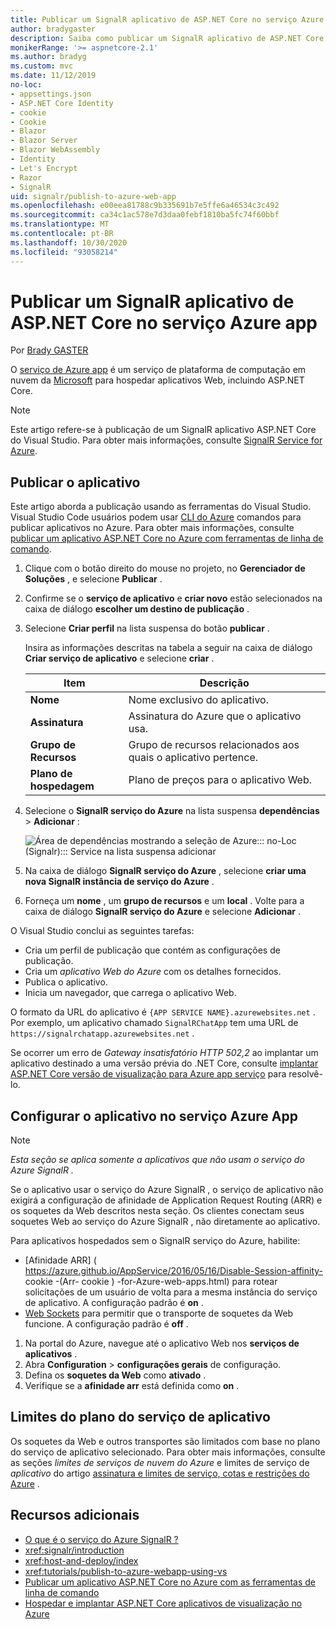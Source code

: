 ```yaml
---
title: Publicar um SignalR aplicativo de ASP.NET Core no serviço Azure app
author: bradygaster
description: Saiba como publicar um SignalR aplicativo de ASP.NET Core no serviço Azure app.
monikerRange: '>= aspnetcore-2.1'
ms.author: bradyg
ms.custom: mvc
ms.date: 11/12/2019
no-loc:
- appsettings.json
- ASP.NET Core Identity
- cookie
- Cookie
- Blazor
- Blazor Server
- Blazor WebAssembly
- Identity
- Let's Encrypt
- Razor
- SignalR
uid: signalr/publish-to-azure-web-app
ms.openlocfilehash: e00eea81788c9b335691b7e5ffe6a46534c3c492
ms.sourcegitcommit: ca34c1ac578e7d3daa0febf1810ba5fc74f60bbf
ms.translationtype: MT
ms.contentlocale: pt-BR
ms.lasthandoff: 10/30/2020
ms.locfileid: "93058214"
---
```

# <a name="publish-an-aspnet-core-no-locsignalr-app-to-azure-app-service"></a>Publicar um SignalR aplicativo de ASP.NET Core no serviço Azure app

Por [Brady GASTER](https://twitter.com/bradygaster)

O [serviço de Azure app](/azure/app-service/app-service-web-overview) é um serviço de plataforma de computação em nuvem da [Microsoft](https://azure.microsoft.com/) para hospedar aplicativos Web, incluindo ASP.NET Core.

> [!NOTE]
> Este artigo refere-se à publicação de um SignalR aplicativo ASP.NET Core do Visual Studio. Para obter mais informações, consulte [ SignalR Service for Azure](https://azure.microsoft.com/services/signalr-service).

## <a name="publish-the-app"></a>Publicar o aplicativo

Este artigo aborda a publicação usando as ferramentas do Visual Studio. Visual Studio Code usuários podem usar [CLI do Azure](/cli/azure) comandos para publicar aplicativos no Azure. Para obter mais informações, consulte [publicar um aplicativo ASP.NET Core no Azure com ferramentas de linha de comando](/azure/app-service/app-service-web-get-started-dotnet).

1. Clique com o botão direito do mouse no projeto, no **Gerenciador de Soluções** , e selecione **Publicar** .

1. Confirme se o **serviço de aplicativo** e **criar novo** estão selecionados na caixa de diálogo **escolher um destino de publicação** .

1. Selecione **Criar perfil** na lista suspensa do botão **publicar** .

   Insira as informações descritas na tabela a seguir na caixa de diálogo **Criar serviço de aplicativo** e selecione **criar** .

   | Item               | Descrição |
   | ------------------ | ----------- |
   | **Nome**           | Nome exclusivo do aplicativo. |
   | **Assinatura**   | Assinatura do Azure que o aplicativo usa. |
   | **Grupo de Recursos** | Grupo de recursos relacionados aos quais o aplicativo pertence. |
   | **Plano de hospedagem**   | Plano de preços para o aplicativo Web. |

1. Selecione o **SignalR serviço do Azure** na lista suspensa **dependências**  >  **Adicionar** :

   ![Área de dependências mostrando a seleção de Azure::: no-Loc (Signalr)::: Service na lista suspensa adicionar](publish-to-azure-web-app/_static/signalr-service-dependency.png)

1. Na caixa de diálogo **SignalR serviço do Azure** , selecione **criar uma nova SignalR instância de serviço do Azure** .

1. Forneça um **nome** , um **grupo de recursos** e um **local** . Volte para a caixa de diálogo **SignalR serviço do Azure** e selecione **Adicionar** .

O Visual Studio conclui as seguintes tarefas:

* Cria um perfil de publicação que contém as configurações de publicação.
* Cria um *aplicativo Web do Azure* com os detalhes fornecidos.
* Publica o aplicativo.
* Inicia um navegador, que carrega o aplicativo Web.

O formato da URL do aplicativo é `{APP SERVICE NAME}.azurewebsites.net` . Por exemplo, um aplicativo chamado `SignalRChatApp` tem uma URL de `https://signalrchatapp.azurewebsites.net` .

Se ocorrer um erro de *Gateway insatisfatório HTTP 502,2* ao implantar um aplicativo destinado a uma versão prévia do .NET Core, consulte [implantar ASP.NET Core versão de visualização para Azure app serviço](xref:host-and-deploy/azure-apps/index#deploy-aspnet-core-preview-release-to-azure-app-service) para resolvê-lo.

## <a name="configure-the-app-in-azure-app-service"></a>Configurar o aplicativo no serviço Azure App

> [!NOTE]
> *Esta seção se aplica somente a aplicativos que não usam o serviço do Azure SignalR .*
>
> Se o aplicativo usar o serviço do Azure SignalR , o serviço de aplicativo não exigirá a configuração de afinidade de Application Request Routing (ARR) e os soquetes da Web descritos nesta seção. Os clientes conectam seus soquetes Web ao serviço do Azure SignalR , não diretamente ao aplicativo.

Para aplicativos hospedados sem o SignalR serviço do Azure, habilite:

* [Afinidade ARR] ( https://azure.github.io/AppService/2016/05/16/Disable-Session-affinity- cookie -(Arr- cookie ) -for-Azure-web-apps.html) para rotear solicitações de um usuário de volta para a mesma instância do serviço de aplicativo. A configuração padrão é **on** .
* [Web Sockets](xref:fundamentals/websockets) para permitir que o transporte de soquetes da Web funcione. A configuração padrão é **off** .

1. Na portal do Azure, navegue até o aplicativo Web nos **serviços de aplicativos** .
1. Abra **Configuration**  >  **configurações gerais** de configuração.
1. Defina os **soquetes da Web** como **ativado** .
1. Verifique se a **afinidade arr** está definida como **on** .

## <a name="app-service-plan-limits"></a>Limites do plano do serviço de aplicativo

Os soquetes da Web e outros transportes são limitados com base no plano do serviço de aplicativo selecionado. Para obter mais informações, consulte as seções *limites de serviços de nuvem do Azure* e limites de serviço de *aplicativo* do artigo [assinatura e limites de serviço, cotas e restrições do Azure](/azure/azure-subscription-service-limits#app-service-limits) .

## <a name="additional-resources"></a>Recursos adicionais

* [O que é o serviço do Azure SignalR ?](/azure/azure-signalr/signalr-overview)
* <xref:signalr/introduction>
* <xref:host-and-deploy/index>
* <xref:tutorials/publish-to-azure-webapp-using-vs>
* [Publicar um aplicativo ASP.NET Core no Azure com as ferramentas de linha de comando](/azure/app-service/app-service-web-get-started-dotnet)
* [Hospedar e implantar ASP.NET Core aplicativos de visualização no Azure](xref:host-and-deploy/azure-apps/index#deploy-aspnet-core-preview-release-to-azure-app-service)
